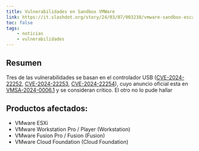 ```yaml
---
title: Vulnerabilidades en Sandbox VMWare
link: https://it.slashdot.org/story/24/03/07/003238/vmware-sandbox-escape-bugs-are-so-critical-patches-are-released-for-end-of-life-products
toc: false
tags: 
    - noticias
    - vulnerabilidades
---
```


## Resumen
Tres de las vulnerabilidades se basan en el controlador USB ([CVE-2024-22252](https://nvd.nist.gov/vuln/detail/CVE-2024-22252), [CVE-2024-22253](https://nvd.nist.gov/vuln/detail/CVE-2024-22253), [CVE-2024-22254](https://nvd.nist.gov/vuln/detail/CVE-2024-22254)), cuyo anuncio oficial esta en [VMSA-2024-0006.1](https://www.vmware.com/security/advisories/VMSA-2024-0006.html) y se consideran critico. El otro no lo pude hallar

## Productos afectados:
* VMware ESXi
* VMware Workstation Pro / Player (Workstation)
* VMware Fusion Pro / Fusion (Fusion)
* VMware Cloud Foundation (Cloud Foundation)
